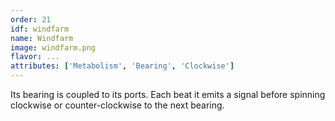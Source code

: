 ```yaml
---
order: 21
idf: windfarm
name: Windfarm
image: windfarm.png
flavor: ...
attributes: ['Metabolism', 'Bearing', 'Clockwise']
---
```

Its bearing is coupled to its ports. Each beat it emits a signal before spinning clockwise or counter-clockwise to the next bearing.